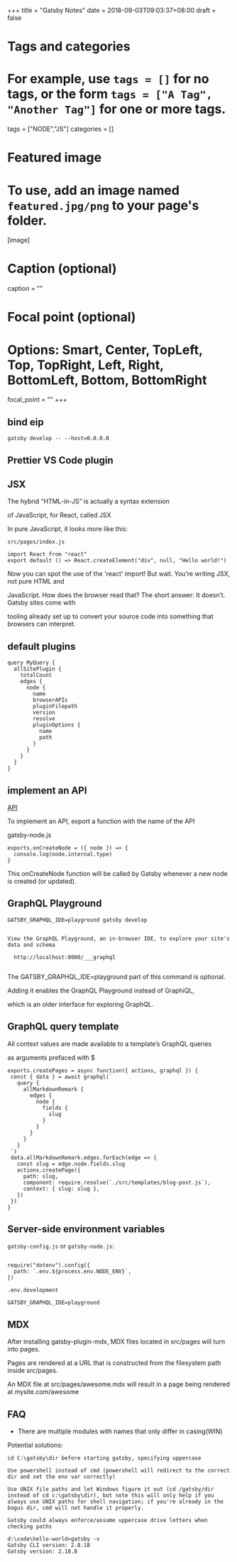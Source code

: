 +++
title = "Gatsby Notes"
date = 2018-09-03T09:03:37+08:00
draft = false

# Tags and categories
# For example, use `tags = []` for no tags, or the form `tags = ["A Tag", "Another Tag"]` for one or more tags.
tags = ["NODE","JS"]
categories = []

# Featured image
# To use, add an image named `featured.jpg/png` to your page's folder. 
[image]
  # Caption (optional)
  caption = ""

  # Focal point (optional)
  # Options: Smart, Center, TopLeft, Top, TopRight, Left, Right, BottomLeft, Bottom, BottomRight
  focal_point = ""
+++

## bind eip

```
gatsby develop -- --host=0.0.0.0
```

## Prettier VS Code plugin

## JSX

The hybrid “HTML-in-JS” is actually a syntax extension

of JavaScript, for React, called JSX


In pure JavaScript, it looks more like this:

`src/pages/index.js`

```
import React from "react"
export default () => React.createElement("div", null, "Hello world!")
```

Now you can spot the use of the 'react' import! But wait. You’re writing JSX, not pure HTML and 

JavaScript. How does the browser read that? The short answer: It doesn’t. Gatsby sites come with 

tooling already set up to convert your source code into something that browsers can interpret.


## default plugins

```
query MyQuery {
  allSitePlugin {
    totalCount
    edges {
      node {
        name
        browserAPIs
        pluginFilepath
        version
        resolve
        pluginOptions {
          name
          path
        }
      }
    }
  }
}
```

## implement an API


[API](https://www.gatsbyjs.org/docs/node-apis/)

To implement an API, export a function with the name of the API 

gatsby-node.js

```
exports.onCreateNode = ({ node }) => {
  console.log(node.internal.type)
}
```


This onCreateNode function will be called by Gatsby whenever a new node is created (or updated).


## GraphQL Playground

```
GATSBY_GRAPHQL_IDE=playground gatsby develop


View the GraphQL Playground, an in-browser IDE, to explore your site's data and schema
⠀
  http://localhost:8000/___graphql


```

The GATSBY_GRAPHQL_IDE=playground part of this command is optional.

Adding it enables the GraphQL Playground instead of GraphiQL,

which is an older interface for exploring GraphQL.


## GraphQL query template

 All context values are made available to a template’s GraphQL queries 
 
 as arguments prefaced with $


 ```
 exports.createPages = async function({ actions, graphql }) {
  const { data } = await graphql(`
    query {
      allMarkdownRemark {
        edges {
          node {
            fields {
              slug
            }
          }
        }
      }
    }
  `)
  data.allMarkdownRemark.edges.forEach(edge => {
    const slug = edge.node.fields.slug
    actions.createPage({
      path: slug,
      component: require.resolve(`./src/templates/blog-post.js`),
      context: { slug: slug },
    })
  })
}

```

## Server-side environment variables

`gatsby-config.js` or `gatsby-node.js`:

```

require("dotenv").config({
  path: `.env.${process.env.NODE_ENV}`,
})

```


`.env.development`

```
GATSBY_GRAPHQL_IDE=playground
```

## MDX

After installing gatsby-plugin-mdx, MDX files located in src/pages will turn into pages.

Pages are rendered at a URL that is constructed from the filesystem path inside src/pages.

An MDX file at src/pages/awesome.mdx will result in a page being rendered at mysite.com/awesome


## FAQ

- There are multiple modules with names that only differ in casing(WIN)

Potential solutions:

```
cd C:\gatsby\dir before starting gatsby, specifying uppercase

Use powershell instead of cmd (powershell will redirect to the correct dir and set the env var correctly)

Use UNIX file paths and let Windows figure it out (cd /gatsby/dir instead of cd c:\gatsby\dir), but note this will only help if you always use UNIX paths for shell navigation; if you're already in the bogus dir, cmd will not handle it properly.

Gatsby could always enforce/assume uppercase drive letters when checking paths
```


```
d:\code\hello-world>gatsby -v
Gatsby CLI version: 2.8.18
Gatsby version: 2.18.8
```



